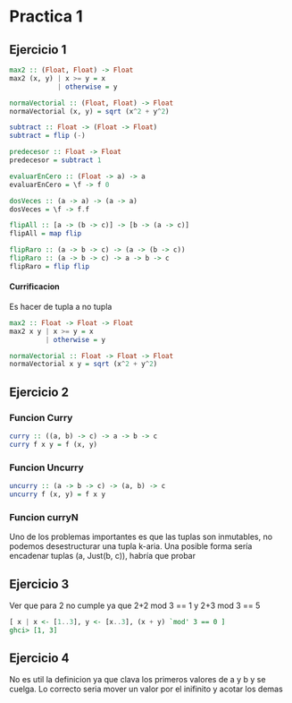 # Practica 1

## Ejercicio 1

```hs
max2 :: (Float, Float) -> Float
max2 (x, y) | x >= y = x
            | otherwise = y

normaVectorial :: (Float, Float) -> Float
normaVectorial (x, y) = sqrt (x^2 + y^2)

subtract :: Float -> (Float -> Float)
subtract = flip (-)

predecesor :: Float -> Float
predecesor = subtract 1

evaluarEnCero :: (Float -> a) -> a 
evaluarEnCero = \f -> f 0

dosVeces :: (a -> a) -> (a -> a)
dosVeces = \f -> f.f

flipAll :: [a -> (b -> c)] -> [b -> (a -> c)]
flipAll = map flip

flipRaro :: (a -> b -> c) -> (a -> (b -> c)) 
flipRaro :: (a -> b -> c) -> a -> b -> c 
flipRaro = flip flip
```

#### Currificacion

Es hacer de tupla a no tupla

```hs
max2 :: Float -> Float -> Float
max2 x y | x >= y = x
         | otherwise = y

normaVectorial :: Float -> Float -> Float
normaVectorial x y = sqrt (x^2 + y^2)
```

## Ejercicio 2

### Funcion Curry

```hs
curry :: ((a, b) -> c) -> a -> b -> c
curry f x y = f (x, y)
```

### Funcion Uncurry

```hs
uncurry :: (a -> b -> c) -> (a, b) -> c 
uncurry f (x, y) = f x y
```

### Funcion curryN

Uno de los problemas importantes es que las tuplas son inmutables, no podemos desestructurar una tupla k-aria.
Una posible forma sería encadenar tuplas (a, Just(b, c)), habría que probar

## Ejercicio 3

Ver que para 2 no cumple ya que 2+2 mod 3 == 1 y 2+3 mod 3 == 5

```hs
[ x | x <- [1..3], y <- [x..3], (x + y) `mod' 3 == 0 ]
ghci> [1, 3]
```

## Ejercicio 4

No es util la definicion ya que clava los primeros valores de a y b y se cuelga.
Lo correcto seria mover un valor por el inifinito y acotar los demas